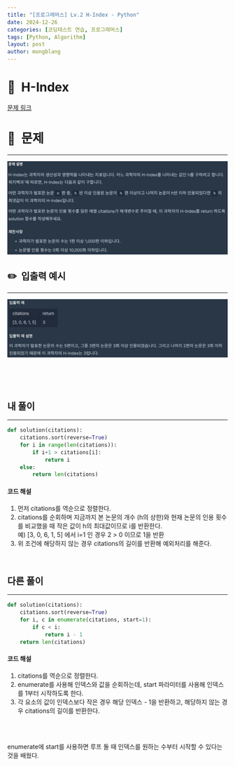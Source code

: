 ```yaml
---
title: "[프로그래머스] Lv.2 H-Index - Python"
date: 2024-12-26 
categories: [코딩테스트 연습, 프로그래머스]
tags: [Python, Algorithm]
layout: post
author: mongblang
---
```


# 📌&nbsp; **H-Index**
[문제 링크](https://school.programmers.co.kr/learn/courses/30/lessons/42747)  

# 📝&nbsp; **문제**
---
![문제](/assets/img/codingtest-post-img/PG42747-1.png)

## ✏️&nbsp; **입출력 예시**
---
![예시](/assets/img/codingtest-post-img/PG42747-2.png) 

&nbsp;  

&nbsp;   



## **내 풀이**  
--- 

```python
def solution(citations):
    citations.sort(reverse=True)
    for i in range(len(citations)):
        if i+1 > citations[i]:
            return i
    else:
        return len(citations)
```

#### **코드 해설**  
1. 먼저 citations를 역순으로 정렬한다. 
2. citations를 순회하며 지금까지 본 논문의 개수 (h의 상한)와 현재 논문의 인용 횟수를 비교했을 때 작은 값이 h의 최대값이므로 i를 반환한다.   
예) [3, 0, 6, 1, 5]	에서 i=1 인 경우 2 > 0 이므로 1을 반환
3. 위 조건에 해당하지 않는 경우 citations의 길이를 반환해 예외처리를 해준다. 


&nbsp;  


## **다른 풀이**
---

```python  
def solution(citations):
    citations.sort(reverse=True)
    for i, c in enumerate(citations, start=1):
        if c < i:
            return i - 1
    return len(citations)
```

#### **코드 해설**  
1. citations를 역순으로 정렬한다.
2. enumerate를 사용해 인덱스와 값을 순회하는데, start 파라미터를 사용해 인덱스를 1부터 시작하도록 한다. 
3. 각 요소의 값이 인덱스보다 작은 경우 해당 인덱스 - 1을 반환하고, 해당하지 않는 경우 citations의 길이를 반환한다. 

&nbsp;   
&nbsp;  

enumerate에 start를 사용하면 루프 돌 때 인덱스를 원하는 수부터 시작할 수 있다는 것을 배웠다. 